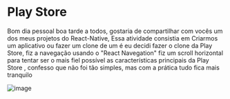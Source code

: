 # Play Store
Bom dia pessoal boa tarde a todos, gostaria de compartilhar com vocês um dos meus projetos do React-Native,  Essa atividade consistia em Criarmos um aplicativo ou fazer um clone de um é eu decidi fazer o clone da Play Store, fiz a navegação usando o "React Navegation"  fiz um scroll horizontal para tentar ser o mais fiel possível as características principais da Play Store , confesso que não foi tão simples, mas com a prática tudo fica mais tranquilo

![image](https://user-images.githubusercontent.com/100934388/235736998-fd2c8434-9879-4b04-ab08-fdb3daa458eb.png)
